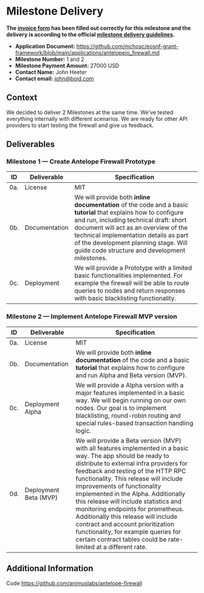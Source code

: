# Milestone Delivery

**The [invoice form](https://forms.gle/wLuAzXKa9qYrZQob9) has been filled out correctly for this milestone and the delivery is according to the official [milestone delivery guidelines](https://github.com/eosnetworkfoundation/grant-framework/blob/master/docs/milestone-deliverables-guidelines.md).**  

* **Application Document:** https://github.com/mchosc/eosnf-grant-framework/blob/main/applications/antelopeio_firewall.md
* **Milestone Number:** 1 and 2
* **Milestone Payment Amount:** 27000 USD
* **Contact Name:** John Heeter
* **Contact email:** john@boid.com

## Context
We decided to deliver 2 Milestones at the same time. We've tested everything internally with different scenarios. We are ready for other API providers to start testing the firewall and give us feedback.

## Deliverables
### Milestone 1 — Create Antelope Firewall Prototype
| ID  | Deliverable   | Specification                                                                                                                                                                                                                                                                                                                         |
| --- | ------------- | ------------------------------------------------------------------------------------------------------------------------------------------------------------------------------------------------------------------------------------------------------------------------------------------------------------------------------------- |
| 0a. | License       | MIT                                                                                                                                                                                                                                                                                                                                   |
| 0b. | Documentation | We will provide both **inline documentation** of the code and a basic **tutorial** that explains how to configure and run, including technical draft: short document will act as an overview of the technical implementation details as part of the development planning stage. Will guide code structure and development milestones. |
| 0c. | Deployment    | We will provide a Prototype with a limited basic functionalities implemented. For example the firewall will be able to route queries to nodes and return responses with basic blacklisting functionality.                                                                                                                             |

### Milestone 2 — Implement Antelope Firewall MVP version
| ID  | Deliverable           | Specification                                                                                                                                                                                                 |
| --- | --------------------- | ------------------------------------------------------------------------------------------------------------------------------------------------------------------------------------------------------------- |
| 0a. | License               | MIT                                                                                                                                                                                                           |
| 0b. | Documentation         | We will provide both **inline documentation** of the code and a basic **tutorial** that explains how to configure and run Alpha and Beta version (MVP).                                                       |
| 0c. | Deployment Alpha      | We will provide a Alpha version with a major features implemented in a basic way. We will begin running on our own nodes. Our goal is to implement blacklisting, round-robin routing and special rules-based transaction handling logic.                                                                                     |
| 0d. | Deployment Beta (MVP) | We will provide a Beta version (MVP) with all features implemented in a basic way. The app should be ready to distribute to external infra providers for feedback and testing of the HTTP RPC functionality. This release will include improvements of functionality implemented in the Alpha. Additionally this release will include statistics and monitoring endpoints for prometheus. Additionally this release will include contract and account prioritization functionality, for example queries for certain contract tables could be rate-limited at a different rate. |

## Additional Information
Code
https://github.com/animuslabs/antelope-firewall
